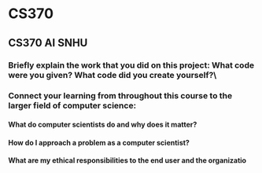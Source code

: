 # CS370
## CS370 AI SNHU


### Briefly explain the work that you did on this project: What code were you given? What code did you create yourself?\

### Connect your learning from throughout this course to the larger field of computer science:

#### What do computer scientists do and why does it matter?

#### How do I approach a problem as a computer scientist?

#### What are my ethical responsibilities to the end user and the organizatio
